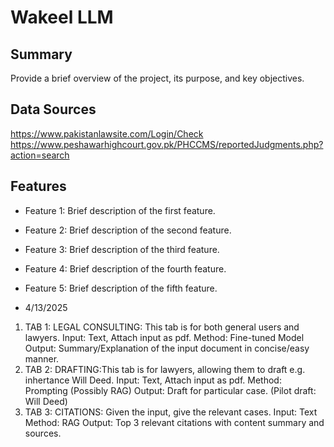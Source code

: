 # Wakeel LLM

## Summary
Provide a brief overview of the project, its purpose, and key objectives.

## Data Sources

https://www.pakistanlawsite.com/Login/Check
https://www.peshawarhighcourt.gov.pk/PHCCMS/reportedJudgments.php?action=search

## Features
- Feature 1: Brief description of the first feature.
- Feature 2: Brief description of the second feature.
- Feature 3: Brief description of the third feature.
- Feature 4: Brief description of the fourth feature.
- Feature 5: Brief description of the fifth feature.


- 4/13/2025
 1. TAB 1: LEGAL CONSULTING: This tab is for both general users and lawyers. 
 Input: Text, Attach input as pdf. 
 Method: Fine-tuned Model
 Output: Summary/Explanation of the input document in concise/easy manner.
 2. TAB 2: DRAFTING:This tab is for lawyers, allowing them to draft e.g. inhertance Will Deed.
 Input: Text, Attach input as pdf. 
 Method: Prompting (Possibly RAG)
 Output: Draft for particular case. (Pilot draft: Will Deed)
 3. TAB 3: CITATIONS: Given the input, give the relevant cases.
 Input: Text
 Method: RAG
 Output: Top 3 relevant citations with content summary and sources.
